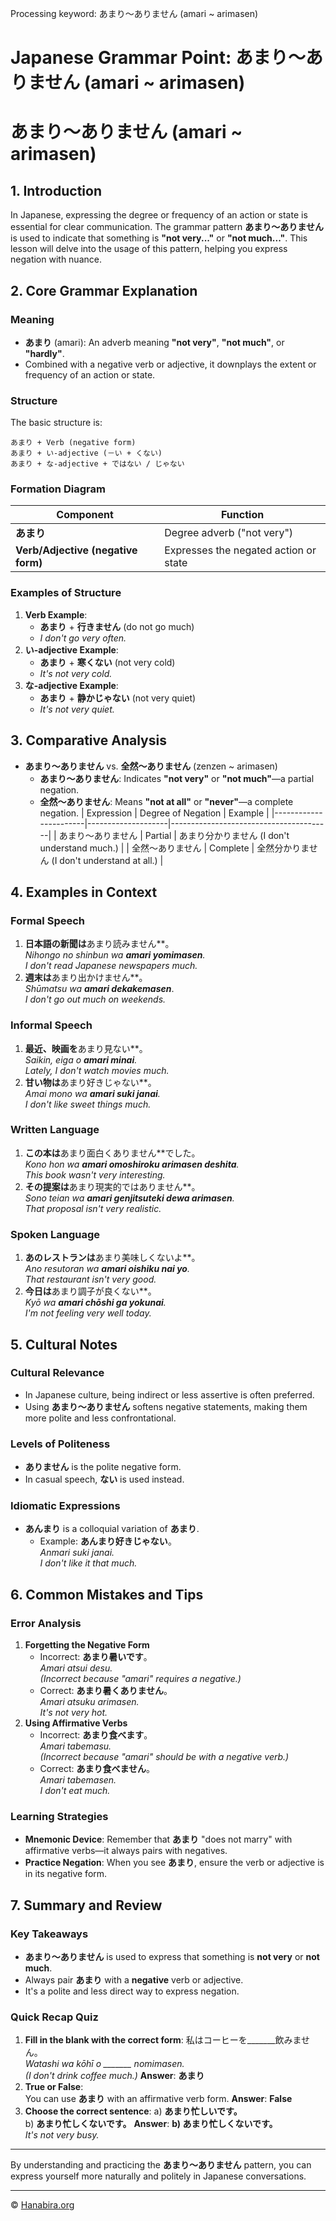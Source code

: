 Processing keyword: あまり～ありません (amari ~ arimasen)
# Japanese Grammar Point: あまり～ありません (amari ~ arimasen)
# あまり～ありません (amari ~ arimasen)
## 1. Introduction
In Japanese, expressing the degree or frequency of an action or state is essential for clear communication. The grammar pattern **あまり～ありません** is used to indicate that something is **"not very..."** or **"not much..."**. This lesson will delve into the usage of this pattern, helping you express negation with nuance.
## 2. Core Grammar Explanation
### Meaning
- **あまり** (amari): An adverb meaning **"not very"**, **"not much"**, or **"hardly"**.
- Combined with a negative verb or adjective, it downplays the extent or frequency of an action or state.
### Structure
The basic structure is:
```
あまり + Verb (negative form)
あまり + い-adjective (－い + くない)　
あまり + な-adjective + ではない / じゃない
```
### Formation Diagram
| Component                 | Function                              |
|---------------------------|---------------------------------------|
| **あまり**                | Degree adverb ("not very")            |
| **Verb/Adjective (negative form)** | Expresses the negated action or state |
### Examples of Structure
1. **Verb Example**:
   - **あまり** + **行きません** (do not go much)
   - *I don't go very often.*
2. **い-adjective Example**:
   - **あまり** + **寒くない** (not very cold)
   - *It's not very cold.*
3. **な-adjective Example**:
   - **あまり** + **静かじゃない** (not very quiet)
   - *It's not very quiet.*
## 3. Comparative Analysis
- **あまり～ありません** vs. **全然～ありません** (zenzen ~ arimasen)
  - **あまり～ありません**: Indicates **"not very"** or **"not much"**—a partial negation.
  - **全然～ありません**: Means **"not at all"** or **"never"**—a complete negation.
| Expression            | Degree of Negation | Example                                |
|-----------------------|--------------------|----------------------------------------|
| あまり～ありません | Partial            | あまり分かりません (I don't understand much.) |
| 全然～ありません    | Complete           | 全然分かりません (I don't understand at all.)  |
## 4. Examples in Context
### Formal Speech
1. **日本語の新聞は**あまり読みません**。  
   *Nihongo no shinbun wa **amari yomimasen**.*  
   *I don't read Japanese newspapers much.*
2. **週末は**あまり出かけません**。  
   *Shūmatsu wa **amari dekakemasen***.  
   *I don't go out much on weekends.*
### Informal Speech
1. **最近、映画を**あまり見ない**。  
   *Saikin, eiga o **amari minai**.*  
   *Lately, I don't watch movies much.*
2. **甘い物は**あまり好きじゃない**。  
   *Amai mono wa **amari suki janai**.*  
   *I don't like sweet things much.*
### Written Language
1. **この本は**あまり面白くありません**でした。  
   *Kono hon wa **amari omoshiroku arimasen deshita**.*  
   *This book wasn't very interesting.*
2. **その提案は**あまり現実的ではありません**。  
   *Sono teian wa **amari genjitsuteki dewa arimasen**.*  
   *That proposal isn't very realistic.*
### Spoken Language
1. **あのレストランは**あまり美味しくないよ**。  
   *Ano resutoran wa **amari oishiku nai yo**.*  
   *That restaurant isn't very good.*
2. **今日は**あまり調子が良くない**。  
   *Kyō wa **amari chōshi ga yokunai**.*  
   *I'm not feeling very well today.*
## 5. Cultural Notes
### Cultural Relevance
- In Japanese culture, being indirect or less assertive is often preferred.
- Using **あまり～ありません** softens negative statements, making them more polite and less confrontational.
### Levels of Politeness
- **ありません** is the polite negative form.
- In casual speech, **ない** is used instead.
### Idiomatic Expressions
- **あんまり** is a colloquial variation of **あまり**.
  - Example: **あんまり好きじゃない**。  
    *Anmari suki janai.*  
    *I don't like it that much.*
## 6. Common Mistakes and Tips
### Error Analysis
1. **Forgetting the Negative Form**
   - Incorrect: **あまり暑いです**。  
     *Amari atsui desu.*  
     *(Incorrect because "amari" requires a negative.)*
   - Correct: **あまり暑くありません**。  
     *Amari atsuku arimasen.*  
     *It's not very hot.*
2. **Using Affirmative Verbs**
   - Incorrect: **あまり食べます**。  
     *Amari tabemasu.*  
     *(Incorrect because "amari" should be with a negative verb.)*
   - Correct: **あまり食べません**。  
     *Amari tabemasen.*  
     *I don't eat much.*
### Learning Strategies
- **Mnemonic Device**: Remember that **あまり** "does not marry" with affirmative verbs—it always pairs with negatives.
- **Practice Negation**: When you see **あまり**, ensure the verb or adjective is in its negative form.
## 7. Summary and Review
### Key Takeaways
- **あまり～ありません** is used to express that something is **not very** or **not much**.
- Always pair **あまり** with a **negative** verb or adjective.
- It's a polite and less direct way to express negation.
### Quick Recap Quiz
1. **Fill in the blank with the correct form**:
   私はコーヒーを_______飲みません。  
   *Watashi wa kōhī o _______ nomimasen.*  
   *(I don't drink coffee much.)*
   **Answer**: **あまり**
2. **True or False**:  
   You can use **あまり** with an affirmative verb form.
   **Answer**: **False**
3. **Choose the correct sentence**:
   a) **あまり忙しいです。**  
   b) **あまり忙しくないです。**
   **Answer**: **b) あまり忙しくないです。**  
   *It's not very busy.*

---
By understanding and practicing the **あまり～ありません** pattern, you can express yourself more naturally and politely in Japanese conversations.


---

© [Hanabira.org](https://hanabira.org)
